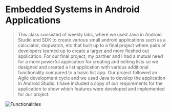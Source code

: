 # Embedded Systems in Android Applications
> This class consisted of weekly labs, where we used Java in Android Studio and SDK to create various small android applications such as a calculator, stopwatch, etc that built up to a final project where pairs of developers teamed up to create a larger and more fleshed out application. 
> For our final project, my partner and I had a mutual need for a more powerful application for creating and editing lists so we designed and created a list application with various additional functionality compared to a basic list app.
> Our project followed an Agile development cycle and we used Java to develop the application in Android Studio. 
> I have included a copy of our requirements for the application to show which features were developed and implemented for our project.
> 
![Functionalities](https://user-images.githubusercontent.com/88903387/162086918-f726ceb3-fb33-4ccb-8624-590b6bf6a3bb.png)
